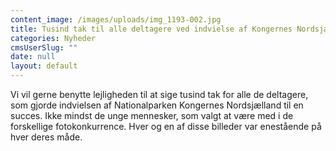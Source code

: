 ```yaml
---
content_image: /images/uploads/img_1193-002.jpg
title: Tusind tak til alle deltagere ved indvielse af Kongernes Nordsjælland
categories: Nyheder
cmsUserSlug: ""
date: null
layout: default
---
```


Vi vil gerne benytte lejligheden til at sige tusind tak for alle de deltagere, som gjorde indvielsen af Nationalparken Kongernes Nordsjælland til en succes. Ikke mindst de unge mennesker, som valgt at være med i de forskellige fotokonkurrence. Hver og en af disse billeder var enestående på hver deres måde.